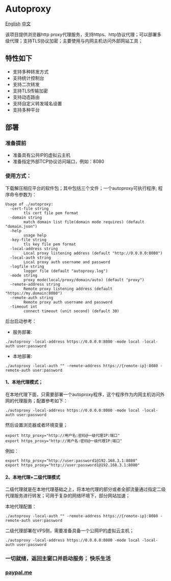 # Autoproxy

[English](./README.md)
[中文](./README_ZH_CN.md) 

该项目提供浏览器http proxy代理服务，支持https、http协议代理；可以部署多级代理；支持TLS协议加密；主要使用与内网主机访问外部网站工具；

## 特性如下
- 支持多种转发方式
- 支持统计控制台
- 支持二次转发
- 支持TLS传输加密
- 支持动态路由
- 支持自定义转发域名设置
- 支持多种平台

## 部署
### 准备提前
- 准备具有公共IP的虚拟云主机
- 准备指定外部TCP协议访问端口，例如：8080

### 使用方式：
下载解压相应平台的软件包；其中包括三个文件；一个autoproxy可执行程序;
程序命令参数为：

```
Usage of ./autoproxy:
  -cert-file string
    	tls cert file pem format
  -domain string
    	match domain list file(domain mode requires) (default "domain.json")
  -help
    	usage help
  -key-file string
    	tls key file pem format
  -local-address string
    	Local proxy listening address (default "http://0.0.0.0:8080")
  -local-auth string
    	Local proxy auth username and password
  -logfile string
    	logger file (default "autoproxy.log")
  -mode string
    	proxy mode(local/proxy/domain/auto) (default "proxy")
  -remote-address string
    	Remote proxy listening address (default "https://my.domain:8080")
  -remote-auth string
    	Remote proxy auth username and password
  -timeout int
    	connect timeout (unit second) (default 30)
```

后台启动参考：
- 服务部署:
```
./autoproxy -local-address https://0.0.0.0:8080 -mode local -local-auth user:password
```

- 本地部署:
```
./autoproxy -local-auth "" -remote-address https://{remote-ip}:8080 -remote-auth user:password
```

#### 1、本地代理模式；

在本地代理下面，只需要部署一个autoproxy程序，这个程序作为内网主机访问外网的代理服务；配置参考如下：

```
./autoproxy -local-address https://0.0.0.0:8080 -mode local -local-auth user:password
```

然后设置浏览器或者环境变量；
```
export http_proxy="http://用户名:密码@一级代理IP:端口"
export https_proxy="http://用户名:密码@一级代理IP:端口"
```

例如：
```
export http_proxy="http://user:password1@192.168.3.1:8080"
export https_proxy="http://user:password1@192.168.3.1:8080"
```

#### 2、本地代理+二级代理模式
二级代理就是在本地代理基础之上，将本地代理的部分或者全部流量通过指定二级代理服务进行转发；可用于复杂的网络环境下，部分网站加速；

本地代理配置：

```
./autoproxy -local-auth "" -remote-address https://{remote-ip}:8080 -remote-auth user:password
```

二级代理部署在VPS侧，需要准备具备一个公网IP的虚拟云主机；

```
./autoproxy -local-address https://0.0.0.0:8080 -mode local -local-auth user:password
```

### 一切就绪，返回主窗口并启动服务； 快乐生活

### [paypal.me](https://paypal.me/lixiangyun)